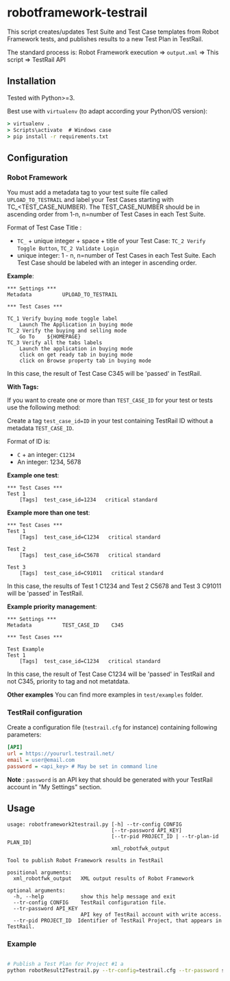 robotframework-testrail
=======================

This script creates/updates Test Suite and Test Case templates from Robot Framework tests, and publishes results to a new Test Plan in TestRail. 

The standard process is:
Robot Framework execution => `output.xml` => This script => TestRail API


Installation
------------

Tested with Python>=3.

Best use with `virtualenv` (to adapt according your Python/OS version):
    
```cmd
> virtualenv .
> Scripts\activate  # Windows case
> pip install -r requirements.txt
```


Configuration
-------------

### Robot Framework

You must add a metadata tag to your test suite file called `UPLOAD_TO_TESTRAIL` and label your Test Cases starting with TC_<TEST_CASE_NUMBER). The TEST_CASE_NUMBER should be in ascending order from 1-n, n=number of Test Cases in each Test Suite.  

Format of Test Case Title :

* `TC_` + unique integer + space + title of your Test Case: `TC_2 Verify Toggle Button`, `TC_2 Validate Login`
* unique integer: 1 - n, n=number of Test Cases in each Test Suite. Each Test Case should be labeled with an integer in ascending order. 


**Example**:
```robotframework
*** Settings ***
Metadata          UPLOAD_TO_TESTRAIL 

*** Test Cases ***

TC_1 Verify buying mode toggle label   
    Launch The Application in buying mode
TC_2 Verify the buying and selling mode 
    Go To    ${HOMEPAGE}
TC_3 Verify all the tabs labels 
    Launch the application in buying mode
    click on get ready tab in buying mode
    click on Browse property tab in buying mode
```

In this case, the result of Test Case C345 will be 'passed' in TestRail.


**With Tags:**

If you want to create one or more than `TEST_CASE_ID` for your test or tests use the following method:

Create a tag `test_case_id=ID` in your test containing TestRail ID without a metadata `TEST_CASE_ID`.

Format of ID is:
* `C` + an integer: `C1234`
* An integer: 1234, 5678

**Example one test**:
```robotframework
*** Test Cases ***
Test 1
    [Tags]  test_case_id=1234   critical standard
```

**Example more than one test**:
```robotframework
*** Test Cases ***
Test 1
    [Tags]  test_case_id=C1234   critical standard
    
Test 2
    [Tags]  test_case_id=C5678   critical standard
    
Test 3
    [Tags]  test_case_id=C91011   critical standard
```
In this case, the results of Test 1 C1234 and Test 2 C5678 and Test 3 C91011 will be 'passed' in TestRail.

**Example priority management**:
```robotframework
*** Settings ***
Metadata          TEST_CASE_ID    C345

*** Test Cases ***

Test Example
Test 1
    [Tags]  test_case_id=C1234   critical standard
```
In this case, the result of Test Case C1234 will be 'passed' in TestRail and not C345, priority to tag and not metatdata.

**Other examples**
You can find more examples in `test/examples` folder.

### TestRail configuration

Create a configuration file (`testrail.cfg` for instance) containing following parameters:

```ini
[API]
url = https://yoururl.testrail.net/
email = user@email.com
password = <api_key> # May be set in command line
```

**Note** : `password` is an API key that should be generated with your TestRail account in "My Settings" section.

Usage
-----

```
usage: robotframework2testrail.py [-h] --tr-config CONFIG
                                  [--tr-password API_KEY]
                                  [--tr-pid PROJECT_ID | --tr-plan-id PLAN_ID]
                                  xml_robotfwk_output

Tool to publish Robot Framework results in TestRail

positional arguments:
  xml_robotfwk_output   XML output results of Robot Framework

optional arguments:
  -h, --help            show this help message and exit
  --tr-config CONFIG    TestRail configuration file.
  --tr-password API_KEY
                        API key of TestRail account with write access.
  --tr-pid PROJECT_ID  Identifier of TestRail Project, that appears in TestRail.
```

### Example

```bash

# Publish a Test Plan for Project #1 a
python robotResult2Testrail.py --tr-config=testrail.cfg --tr-password samplepassword123 --tr-pid=1 output.xml


